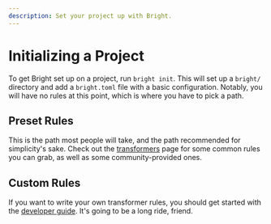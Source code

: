 ```yaml
---
description: Set your project up with Bright.
---
```


# Initializing a Project

<!-- b:construction -->

To get Bright set up on a project, run `bright init`. This will set up a `bright/` directory and add a `bright.toml` file
with a basic configuration. Notably, you will have no rules at this point, which is where you have to pick a path.

## Preset Rules

This is the path most people will take, and the path recommended for simplicity's sake. Check out the [transformers](../transformers/index.md)
page for some common rules you can grab, as well as some community-provided ones.

## Custom Rules

If you want to write your own transformer rules, you should get started with the [developer guide](../developer-guide/index.md#transformer-development).
It's going to be a long ride, friend.
